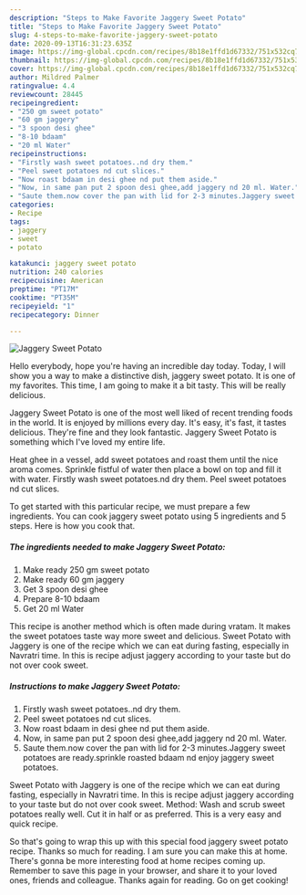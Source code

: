 ```yaml
---
description: "Steps to Make Favorite Jaggery Sweet Potato"
title: "Steps to Make Favorite Jaggery Sweet Potato"
slug: 4-steps-to-make-favorite-jaggery-sweet-potato
date: 2020-09-13T16:31:23.635Z
image: https://img-global.cpcdn.com/recipes/8b18e1ffd1d67332/751x532cq70/jaggery-sweet-potato-recipe-main-photo.jpg
thumbnail: https://img-global.cpcdn.com/recipes/8b18e1ffd1d67332/751x532cq70/jaggery-sweet-potato-recipe-main-photo.jpg
cover: https://img-global.cpcdn.com/recipes/8b18e1ffd1d67332/751x532cq70/jaggery-sweet-potato-recipe-main-photo.jpg
author: Mildred Palmer
ratingvalue: 4.4
reviewcount: 28445
recipeingredient:
- "250 gm sweet potato"
- "60 gm jaggery"
- "3 spoon desi ghee"
- "8-10 bdaam"
- "20 ml Water"
recipeinstructions:
- "Firstly wash sweet potatoes..nd dry them."
- "Peel sweet potatoes nd cut slices."
- "Now roast bdaam in desi ghee nd put them aside."
- "Now, in same pan put 2 spoon desi ghee,add jaggery nd 20 ml. Water."
- "Saute them.now cover the pan with lid for 2-3 minutes.Jaggery sweet potatoes are ready.sprinkle roasted bdaam nd enjoy jaggery sweet potatoes."
categories:
- Recipe
tags:
- jaggery
- sweet
- potato

katakunci: jaggery sweet potato 
nutrition: 240 calories
recipecuisine: American
preptime: "PT17M"
cooktime: "PT35M"
recipeyield: "1"
recipecategory: Dinner

---
```



![Jaggery Sweet Potato](https://img-global.cpcdn.com/recipes/8b18e1ffd1d67332/751x532cq70/jaggery-sweet-potato-recipe-main-photo.jpg)

Hello everybody, hope you're having an incredible day today. Today, I will show you a way to make a distinctive dish, jaggery sweet potato. It is one of my favorites. This time, I am going to make it a bit tasty. This will be really delicious.

Jaggery Sweet Potato is one of the most well liked of recent trending foods in the world. It is enjoyed by millions every day. It's easy, it's fast, it tastes delicious. They're fine and they look fantastic. Jaggery Sweet Potato is something which I've loved my entire life.

Heat ghee in a vessel, add sweet potatoes and roast them until the nice aroma comes. Sprinkle fistful of water then place a bowl on top and fill it with water. Firstly wash sweet potatoes.nd dry them. Peel sweet potatoes nd cut slices.


To get started with this particular recipe, we must prepare a few ingredients. You can cook jaggery sweet potato using 5 ingredients and 5 steps. Here is how you cook that.

<!--inarticleads1-->

##### The ingredients needed to make Jaggery Sweet Potato:

1. Make ready 250 gm sweet potato
1. Make ready 60 gm jaggery
1. Get 3 spoon desi ghee
1. Prepare 8-10 bdaam
1. Get 20 ml Water


This recipe is another method which is often made during vratam. It makes the sweet potatoes taste way more sweet and delicious. Sweet Potato with Jaggery is one of the recipe which we can eat during fasting, especially in Navratri time. In this is recipe adjust jaggery according to your taste but do not over cook sweet. 

<!--inarticleads2-->

##### Instructions to make Jaggery Sweet Potato:

1. Firstly wash sweet potatoes..nd dry them.
1. Peel sweet potatoes nd cut slices.
1. Now roast bdaam in desi ghee nd put them aside.
1. Now, in same pan put 2 spoon desi ghee,add jaggery nd 20 ml. Water.
1. Saute them.now cover the pan with lid for 2-3 minutes.Jaggery sweet potatoes are ready.sprinkle roasted bdaam nd enjoy jaggery sweet potatoes.


Sweet Potato with Jaggery is one of the recipe which we can eat during fasting, especially in Navratri time. In this is recipe adjust jaggery according to your taste but do not over cook sweet. Method: Wash and scrub sweet potatoes really well. Cut it in half or as preferred. This is a very easy and quick recipe. 

So that's going to wrap this up with this special food jaggery sweet potato recipe. Thanks so much for reading. I am sure you can make this at home. There's gonna be more interesting food at home recipes coming up. Remember to save this page in your browser, and share it to your loved ones, friends and colleague. Thanks again for reading. Go on get cooking!
